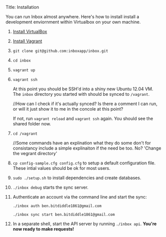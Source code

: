 Title:   Installation

You can run Inbox almost anywhere. Here's how to install install a development enviornment within Virtualbox on your own machine.

1. [Install VirtualBox](https://www.virtualbox.org/wiki/Downloads)

2. [Install Vagrant](http://www.vagrantup.com/downloads.html)

3. `git clone git@github.com:inboxapp/inbox.git`

4. `cd inbox`

5. `vagrant up`

6. `vagrant ssh`

    At this point you should be SSH'd into a shiny new Ubuntu 12.04 VM. The
    `inbox` directory you started with should be synced to `/vagrant`.
    
    //How can I check if it's actually synced? Is there a comment I can run, or will it just show it to me in the concole at this point?

    If not, run `vagrant reload` and `vagrant ssh` again. You should see the
    shared folder now.

7. `cd /vagrant`

    //Some commands have an explination what they do some don't for consistancy include a simple explinaiton if the need be too. No? 'Change the vegrant directory'

8. `cp config-sample.cfg config.cfg` to setup a default configuration file. These intial values should be ok for most users.

9. `sudo ./setup.sh` to install dependencies and create databases.

10. `./inbox debug` starts the sync server.  

11. Authenticate an account via the command line and start the sync:

        ./inbox auth ben.bitdiddle1861@gmail.com

        ./inbox sync start ben.bitdiddle1861@gmail.com

11. In a separate shell, start the API server by running `./inbox api`. **You're now ready to make requests!** 
